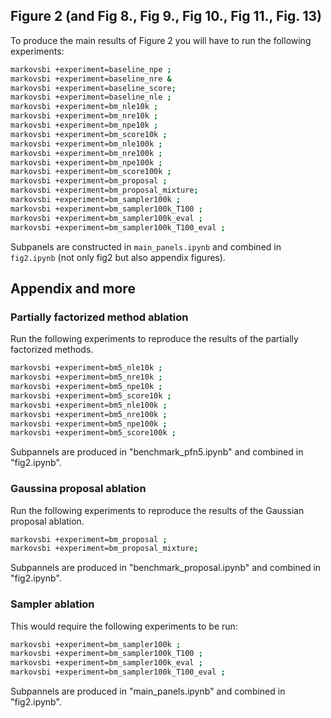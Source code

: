 ## Figure 2 (and Fig 8., Fig 9., Fig 10., Fig 11., Fig. 13)

To produce the main results of Figure 2 you will have to run the following experiments:
```bash
markovsbi +experiment=baseline_npe ;
markovsbi +experiment=baseline_nre &
markovsbi +experiment=baseline_score;
markovsbi +experiment=baseline_nle ;
markovsbi +experiment=bm_nle10k ;
markovsbi +experiment=bm_nre10k ;
markovsbi +experiment=bm_npe10k ;
markovsbi +experiment=bm_score10k ;
markovsbi +experiment=bm_nle100k ;
markovsbi +experiment=bm_nre100k ;
markovsbi +experiment=bm_npe100k ;
markovsbi +experiment=bm_score100k ;
markovsbi +experiment=bm_proposal ;
markovsbi +experiment=bm_proposal_mixture;
markovsbi +experiment=bm_sampler100k ;
markovsbi +experiment=bm_sampler100k_T100 ;
markovsbi +experiment=bm_sampler100k_eval ;
markovsbi +experiment=bm_sampler100k_T100_eval ;
```

Subpanels are constructed in `main_panels.ipynb` and combined in `fig2.ipynb` (not only fig2 but also appendix figures).


## Appendix and more

### Partially factorized method ablation

Run the following experiments to reproduce the results of the partially factorized methods.
```bash
markovsbi +experiment=bm5_nle10k ;
markovsbi +experiment=bm5_nre10k ;
markovsbi +experiment=bm5_npe10k ;
markovsbi +experiment=bm5_score10k ;
markovsbi +experiment=bm5_nle100k ;
markovsbi +experiment=bm5_nre100k ;
markovsbi +experiment=bm5_npe100k ;
markovsbi +experiment=bm5_score100k ;
```

Subpannels are produced in "benchmark_pfn5.ipynb" and combined in "fig2.ipynb".

### Gaussina proposal ablation

Run the following experiments to reproduce the results of the Gaussian proposal ablation.
```bash
markovsbi +experiment=bm_proposal ;
markovsbi +experiment=bm_proposal_mixture;
```

Subpannels are produced in "benchmark_proposal.ipynb" and combined in "fig2.ipynb".

### Sampler ablation

This would require the following experiments to be run:
```bash
markovsbi +experiment=bm_sampler100k ;
markovsbi +experiment=bm_sampler100k_T100 ;
markovsbi +experiment=bm_sampler100k_eval ;
markovsbi +experiment=bm_sampler100k_T100_eval ;
```

Subpannels are produced in "main_panels.ipynb" and combined in "fig2.ipynb".
